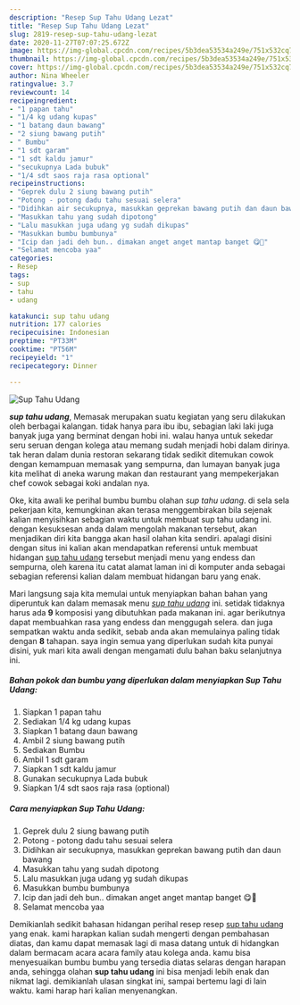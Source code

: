 ```yaml
---
description: "Resep Sup Tahu Udang Lezat"
title: "Resep Sup Tahu Udang Lezat"
slug: 2819-resep-sup-tahu-udang-lezat
date: 2020-11-27T07:07:25.672Z
image: https://img-global.cpcdn.com/recipes/5b3dea53534a249e/751x532cq70/sup-tahu-udang-foto-resep-utama.jpg
thumbnail: https://img-global.cpcdn.com/recipes/5b3dea53534a249e/751x532cq70/sup-tahu-udang-foto-resep-utama.jpg
cover: https://img-global.cpcdn.com/recipes/5b3dea53534a249e/751x532cq70/sup-tahu-udang-foto-resep-utama.jpg
author: Nina Wheeler
ratingvalue: 3.7
reviewcount: 14
recipeingredient:
- "1 papan tahu"
- "1/4 kg udang kupas"
- "1 batang daun bawang"
- "2 siung bawang putih"
- " Bumbu"
- "1 sdt garam"
- "1 sdt kaldu jamur"
- "secukupnya Lada bubuk"
- "1/4 sdt saos raja rasa optional"
recipeinstructions:
- "Geprek dulu 2 siung bawang putih"
- "Potong - potong dadu tahu sesuai selera"
- "Didihkan air secukupnya, masukkan geprekan bawang putih dan daun bawang"
- "Masukkan tahu yang sudah dipotong"
- "Lalu masukkan juga udang yg sudah dikupas"
- "Masukkan bumbu bumbunya"
- "Icip dan jadi deh bun.. dimakan anget anget mantap banget 😋🧡"
- "Selamat mencoba yaa"
categories:
- Resep
tags:
- sup
- tahu
- udang

katakunci: sup tahu udang 
nutrition: 177 calories
recipecuisine: Indonesian
preptime: "PT33M"
cooktime: "PT56M"
recipeyield: "1"
recipecategory: Dinner

---
```



![Sup Tahu Udang](https://img-global.cpcdn.com/recipes/5b3dea53534a249e/751x532cq70/sup-tahu-udang-foto-resep-utama.jpg)

<b><i>sup tahu udang</i></b>, Memasak merupakan suatu kegiatan yang seru dilakukan oleh berbagai kalangan. tidak hanya para ibu ibu, sebagian laki laki juga banyak juga yang berminat dengan hobi ini. walau hanya untuk sekedar seru seruan dengan kolega atau memang sudah menjadi hobi dalam dirinya. tak heran dalam dunia restoran sekarang tidak sedikit ditemukan cowok dengan kemampuan memasak yang sempurna, dan lumayan banyak juga kita melihat di aneka warung makan dan restaurant yang mempekerjakan chef cowok sebagai koki andalan nya.

Oke, kita awali ke perihal bumbu bumbu olahan <i>sup tahu udang</i>. di sela sela pekerjaan kita, kemungkinan akan terasa menggembirakan bila sejenak kalian menyisihkan sebagian waktu untuk membuat sup tahu udang ini. dengan kesuksesan anda dalam mengolah makanan tersebut, akan menjadikan diri kita bangga akan hasil olahan kita sendiri. apalagi disini dengan situs ini kalian akan mendapatkan referensi untuk membuat hidangan <u>sup tahu udang</u> tersebut menjadi menu yang endess dan sempurna, oleh karena itu catat alamat laman ini di komputer anda sebagai sebagian referensi kalian dalam membuat hidangan baru yang enak.




Mari langsung saja kita memulai untuk menyiapkan bahan bahan yang diperuntuk kan dalam memasak menu <u><i>sup tahu udang</i></u> ini. setidak tidaknya harus ada <b>9</b> komposisi yang dibutuhkan pada makanan ini. agar berikutnya dapat membuahkan rasa yang endess dan menggugah selera. dan juga sempatkan waktu anda sedikit, sebab anda akan memulainya paling tidak dengan <b>8</b> tahapan. saya ingin semua yang diperlukan sudah kita punyai disini, yuk mari kita awali dengan mengamati dulu bahan baku selanjutnya ini.

<!--inarticleads1-->

##### Bahan pokok dan bumbu yang diperlukan dalam menyiapkan Sup Tahu Udang:

1. Siapkan 1 papan tahu
1. Sediakan 1/4 kg udang kupas
1. Siapkan 1 batang daun bawang
1. Ambil 2 siung bawang putih
1. Sediakan  Bumbu
1. Ambil 1 sdt garam
1. Siapkan 1 sdt kaldu jamur
1. Gunakan secukupnya Lada bubuk
1. Siapkan 1/4 sdt saos raja rasa (optional)




<!--inarticleads2-->

##### Cara menyiapkan Sup Tahu Udang:

1. Geprek dulu 2 siung bawang putih
1. Potong - potong dadu tahu sesuai selera
1. Didihkan air secukupnya, masukkan geprekan bawang putih dan daun bawang
1. Masukkan tahu yang sudah dipotong
1. Lalu masukkan juga udang yg sudah dikupas
1. Masukkan bumbu bumbunya
1. Icip dan jadi deh bun.. dimakan anget anget mantap banget 😋🧡
1. Selamat mencoba yaa




Demikianlah sedikit bahasan hidangan perihal resep resep <u>sup tahu udang</u> yang enak. kami harapkan kalian sudah mengerti dengan pembahasan diatas, dan kamu dapat memasak lagi di masa datang untuk di hidangkan dalam bermacam acara acara family atau kolega anda. kamu bisa menyesuaikan bumbu bumbu yang tersedia diatas selaras dengan harapan anda, sehingga olahan <b>sup tahu udang</b> ini bisa menjadi lebih enak dan nikmat lagi. demikianlah ulasan singkat ini, sampai bertemu lagi di lain waktu. kami harap hari kalian menyenangkan.
